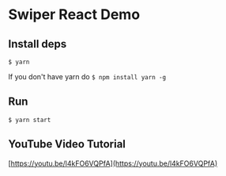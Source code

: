 # Swiper React Demo

## Install deps

```
$ yarn
```

If you don't have yarn do `$ npm install yarn -g`

## Run

```
$ yarn start
```

## YouTube Video Tutorial
[https://youtu.be/l4kFO6VQPfA](https://youtu.be/l4kFO6VQPfA)
